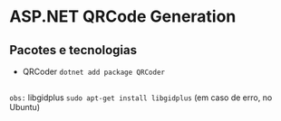 # ASP.NET QRCode Generation

## Pacotes e tecnologias

* QRCoder `dotnet add package QRCoder`


## 

`obs:` libgidplus `sudo apt-get install libgidplus`
(em caso de erro, no Ubuntu)